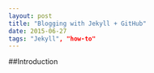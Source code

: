 ```yaml
---
layout: post
title: "Blogging with Jekyll + GitHub"
date: 2015-06-27
tags: "Jekyll", "how-to"
---
```

##Introduction
